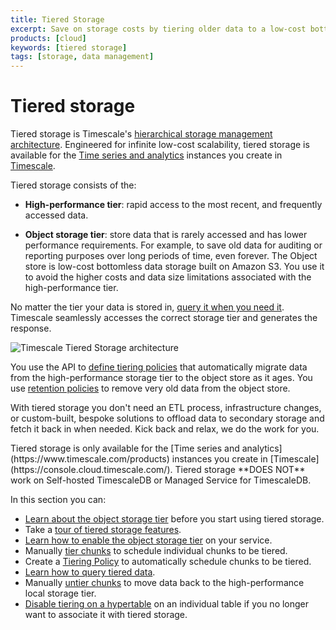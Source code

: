 ```yaml
---
title: Tiered Storage
excerpt: Save on storage costs by tiering older data to a low-cost bottomless object storage tier
products: [cloud]
keywords: [tiered storage]
tags: [storage, data management]
---
```


# Tiered storage

Tiered storage is Timescale's [hierarchical storage management architecture](https://en.wikipedia.org/wiki/Hierarchical_storage_management). 
Engineered for infinite low-cost scalability, tiered storage is available for the 
[Time series and analytics](https://www.timescale.com/products) instances you create in 
[Timescale](https://console.cloud.timescale.com/).

Tiered storage consists of the:
* **High-performance tier**: rapid access to the most recent, and frequently accessed data.

* **Object storage tier**: store data that is rarely accessed and has lower performance requirements.
  For example, to save old data for auditing or reporting purposes over long periods of time, even forever.
  The Object store is low-cost bottomless data storage built on Amazon S3. You use it to avoid the
  higher costs and data size limitations associated with the high-performance tier. 

No matter the tier your data is stored in, [query it when you need it][querying-tiered-data]. 
Timescale seamlessly accesses the correct storage tier and generates the response.

<img
class="main-content__illustration"
src="https://assets.timescale.com/docs/images/timescale-tiered-storage-architecture.png"
width={1228} height={688}
alt="Timescale Tiered Storage architecture"
/>

<!-- vale Google.SmartQuotes = NO -->

You use the API to [define tiering policies][creating-data-tiering-policy] that automatically migrate 
data from the high-performance storage tier to the object store as it ages. You use 
[retention policies][add-retention-policies] to remove very old data from the object store.

With tiered storage you don't need an ETL process, infrastructure changes, or custom-built, bespoke 
solutions to offload data to secondary storage and fetch it back in when needed. Kick back and relax, 
we do the work for you. 

<Highlight type="info">
Tiered storage is only available for the [Time series and analytics](https://www.timescale.com/products)
instances you create in [Timescale](https://console.cloud.timescale.com/). 
Tiered storage **DOES NOT** work on Self-hosted TimescaleDB or Managed Service for TimescaleDB.  
</Highlight>

<!-- vale Google.SmartQuotes = YES -->

In this section you can:
* [Learn about the object storage tier][about-data-tiering] before you start using tiered storage.
* Take a [tour of tiered storage features][tour-data-tiering].
* [Learn how to enable the object storage tier][enabling-data-tiering] on your service.
* Manually [tier chunks][manual-tier-chunk] to schedule individual chunks to be tiered.
* Create a [Tiering Policy][creating-data-tiering-policy] to automatically schedule chunks to be tiered.
* [Learn how to query tiered data][querying-tiered-data].
* Manually [untier chunks][untier-data] to move data back to the high-performance local storage tier.
* [Disable tiering on a hypertable][disabling-data-tiering] on an individual table if you no longer want to associate it with tiered storage.


[about-data-tiering]: /use-timescale/:currentVersion:/data-tiering/about-data-tiering/
[tour-data-tiering]: /use-timescale/:currentVersion:/data-tiering/tour-data-tiering/
[enabling-data-tiering]: /use-timescale/:currentVersion:/data-tiering/enabling-data-tiering/
[manual-tier-chunk]: /use-timescale/:currentVersion:/data-tiering/manual-tier-chunk/
[disabling-data-tiering]: /use-timescale/:currentVersion:/data-tiering/disabling-data-tiering/
[creating-data-tiering-policy]: /use-timescale/:currentVersion:/data-tiering/creating-data-tiering-policy/
[querying-tiered-data]: /use-timescale/:currentVersion:/data-tiering/querying-tiered-data/
[untier-data]: /use-timescale/:currentVersion:/data-tiering/untier-data/
[add-retention-policies]: /api/:currentVersion:/continuous-aggregates/add_policies/
